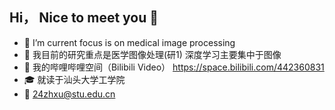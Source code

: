 ## Hi， Nice to meet you 👋
- 🔭 I’m current focus is on medical image processing  
- 🧡 我目前的研究重点是医学图像处理(研1) 深度学习主要集中于图像  
- 📯 我的哔哩哔哩空间（Bilibili Video） https://space.bilibili.com/442360831
- 🎓 就读于汕头大学工学院
- 📧 24zhxu@stu.edu.cn


